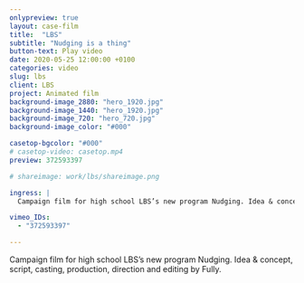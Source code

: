 ```yaml
---
onlypreview: true
layout: case-film
title:  "LBS"
subtitle: "Nudging is a thing"
button-text: Play video
date: 2020-05-25 12:00:00 +0100
categories: video
slug: lbs
client: LBS
project: Animated film
background-image_2880: "hero_1920.jpg"
background-image_1440: "hero_1920.jpg"
background-image_720: "hero_720.jpg"
background-image_color: "#000"

casetop-bgcolor: "#000"
# casetop-video: casetop.mp4
preview: 372593397

# shareimage: work/lbs/shareimage.png

ingress: |
  Campaign film for high school LBS’s new program Nudging. Idea & concept, script, casting, production, direction and editing by Fully.

vimeo_IDs: 
  - "372593397"

---
```

Campaign film for high school LBS’s new program Nudging. Idea & concept, script, casting, production, direction and editing by Fully.
